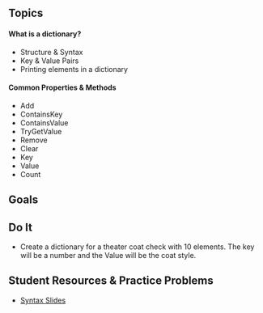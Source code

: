 ## Topics
#### What is a dictionary?
- Structure & Syntax
- Key & Value Pairs
- Printing elements in a dictionary

#### Common Properties & Methods
- Add
- ContainsKey
- ContainsValue
- TryGetValue
- Remove
- Clear
- Key
- Value
- Count

## Goals

## Do It
- Create a dictionary for a theater coat check with 10 elements. The key will be a number and the Value will be the coat style. 

## Student Resources & Practice Problems
- [Syntax Slides](https://docs.google.com/presentation/d/1V-ubPNLHHRuD2_oFo8PaowOR1uWCSZrVvs7jh4Nwclg/edit?usp=sharing)
